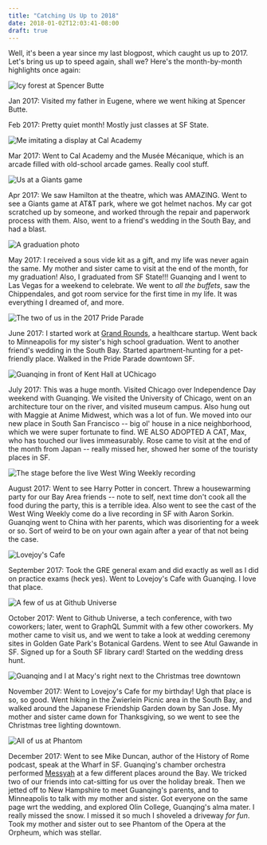 ```yaml
---
title: "Catching Us Up to 2018"
date: 2018-01-02T12:03:41-08:00
draft: true
---
```


Well, it's been a year since my last blogpost, which caught us up to 2017. Let's bring us up to speed again, shall we? Here's the month-by-month highlights once again:

![Icy forest at Spencer Butte](/images/2017-01-14-spencer-butte.jpg)

Jan 2017: Visited my father in Eugene, where we went hiking at Spencer Butte.

Feb 2017: Pretty quiet month! Mostly just classes at SF State.

![Me imitating a display at Cal Academy](/images/2017-03-04-cal-academy.jpg)

Mar 2017: Went to Cal Academy and the Musée Mécanique, which is an arcade filled with old-school arcade games. Really cool stuff.

![Us at a Giants game](/images/2017-04-14-giants-game.jpg)

Apr 2017: We saw Hamilton at the theatre, which was AMAZING. Went to see a Giants game at AT&T park, where we got helmet nachos. My car got scratched up by someone, and worked through the repair and paperwork process with them. Also, went to a friend's wedding in the South Bay, and had a blast.

![A graduation photo](/images/2017-06-01-graduation.jpg)

May 2017: I received a sous vide kit as a gift, and my life was never again the same. My mother and sister came to visit at the end of the month, for my graduation! Also, I graduated from SF State!!! Guanqing and I went to Las Vegas for a weekend to celebrate. We went to *all the buffets*, saw the Chippendales, and got room service for the first time in my life. It was everything I dreamed of, and more.

![The two of us in the 2017 Pride Parade](/images/2017-06-25-pride-parade.jpg)

June 2017: I started work at [Grand Rounds](https://web.archive.org/web/20171215220404/https://www.grandrounds.com/), a healthcare startup. Went back to Minneapolis for my sister's high school graduation. Went to another friend's wedding in the South Bay. Started apartment-hunting for a pet-friendly place. Walked in the Pride Parade downtown SF.

![Guanqing in front of Kent Hall at UChicago](/images/2017-07-05-uchicago.jpg)

July 2017: This was a huge month. Visited Chicago over Independence Day weekend with Guanqing. We visited the University of Chicago, went on an architecture tour on the river, and visited museum campus. Also hung out with Maggie at Anime Midwest, which was a lot of fun. We moved into our new place in South San Francisco -- big ol' house in a nice neighborhood, which we were super fortunate to find. WE ALSO ADOPTED A CAT, Max, who has touched our lives immeasurably. Rose came to visit at the end of the month from Japan -- really missed her, showed her some of the touristy places in SF.

![The stage before the live West Wing Weekly recording](/images/2017-08-26-west-wing-weekly.jpg)

August 2017: Went to see Harry Potter in concert. Threw a housewarming party for our Bay Area friends -- note to self, next time don't cook all the food during the party, this is a terrible idea. Also went to see the cast of the West Wing Weekly come do a live recording in SF with Aaron Sorkin. Guanqing went to China with her parents, which was disorienting for a week or so. Sort of weird to be on your own again after a year of that not being the case.

![Lovejoy's Cafe](/images/2017-09-23-lovejoys.jpg)

September 2017: Took the GRE general exam and did exactly as well as I did on practice exams (heck yes). Went to Lovejoy's Cafe with Guanqing. I love that place.

![A few of us at Github Universe](/images/2017-10-11-github-universe.jpg)

October 2017: Went to Github Universe, a tech conference, with two coworkers; later, went to GraphQL Summit with a few other coworkers. My mother came to visit us, and we went to take a look at wedding ceremony sites in Golden Gate Park's Botanical Gardens. Went to see Atul Gawande in SF. Signed up for a South SF library card! Started on the wedding dress hunt.

![Guanqing and I at Macy's right next to the Christmas tree downtown](/images/2017-11-24-macys-christmas-tree.jpg)

November 2017: Went to Lovejoy's Cafe for my birthday! Ugh that place is so, so good. Went hiking in the Zwierlein Picnic area in the South Bay, and walked around the Japanese Friendship Garden down by San Jose. My mother and sister came down for Thanksgiving, so we went to see the Christmas tree lighting downtown. 

![All of us at Phantom](/images/2017-12-28-phantom.jpg)

December 2017: Went to see Mike Duncan, author of the History of Rome podcast, speak at the Wharf in SF. Guanqing's chamber orchestra performed [Messyah](https://www.paulayres.co.uk/cd/messyah/) at a few different places around the Bay. We tricked two of our friends into cat-sitting for us over the holiday break. Then we jetted off to New Hampshire to meet Guanqing's parents, and to Minneapolis to talk with my mother and sister. Got everyone on the same page wrt the wedding, and explored Olin College, Guanqing's alma mater. I really missed the snow. I missed it so much I shoveled a driveway *for fun*. Took my mother and sister out to see Phantom of the Opera at the Orpheum, which was stellar.
